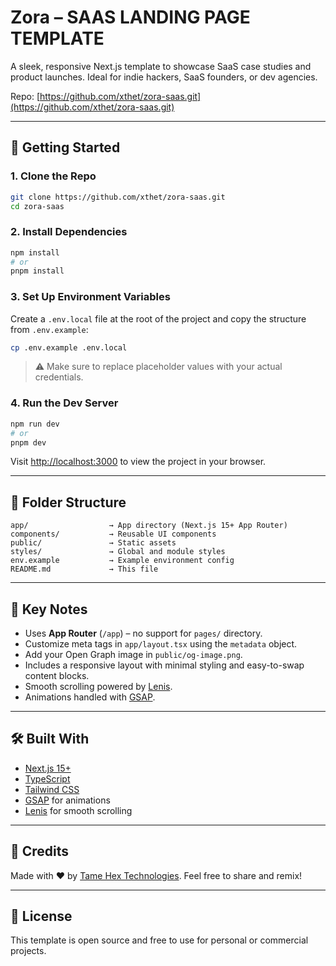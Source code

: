 # Zora – SAAS LANDING PAGE TEMPLATE

A sleek, responsive Next.js template to showcase SaaS case studies and product launches. Ideal for indie hackers, SaaS founders, or dev agencies.

Repo: [https://github.com/xthet/zora-saas.git](https://github.com/xthet/zora-saas.git)

---

## 🚀 Getting Started

### 1. Clone the Repo

```bash
git clone https://github.com/xthet/zora-saas.git
cd zora-saas
```

### 2. Install Dependencies

```bash
npm install
# or
pnpm install
```

### 3. Set Up Environment Variables

Create a `.env.local` file at the root of the project and copy the structure from `.env.example`:

```bash
cp .env.example .env.local
```

> ⚠️ Make sure to replace placeholder values with your actual credentials.

### 4. Run the Dev Server

```bash
npm run dev
# or
pnpm dev
```

Visit [http://localhost:3000](http://localhost:3000) to view the project in your browser.

---

## 📁 Folder Structure

```
app/                  → App directory (Next.js 15+ App Router)
components/           → Reusable UI components
public/               → Static assets
styles/               → Global and module styles
env.example           → Example environment config
README.md             → This file
```

---

## 📌 Key Notes

- Uses **App Router** (`/app`) – no support for `pages/` directory.
- Customize meta tags in `app/layout.tsx` using the `metadata` object.
- Add your Open Graph image in `public/og-image.png`.
- Includes a responsive layout with minimal styling and easy-to-swap content blocks.
- Smooth scrolling powered by [Lenis](https://github.com/studio-freight/lenis).
- Animations handled with [GSAP](https://greensock.com/gsap/).

---

## 🛠 Built With

- [Next.js 15+](https://nextjs.org)
- [TypeScript](https://www.typescriptlang.org)
- [Tailwind CSS](https://tailwindcss.com)
- [GSAP](https://greensock.com/gsap/) for animations
- [Lenis](https://github.com/studio-freight/lenis) for smooth scrolling

---

## 🙏 Credits

Made with ❤️ by [Tame Hex Technologies](https://www.tht.agency). Feel free to share and remix!

---

## 📣 License

This template is open source and free to use for personal or commercial projects.
